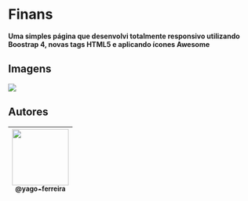 # Finans
**Uma simples página que desenvolvi totalmente responsivo utilizando Boostrap 4, novas tags HTML5 e aplicando ícones Awesome**
## Imagens
<p align="center">

<img src="https://user-images.githubusercontent.com/54941268/94492264-4ea95180-01c0-11eb-949d-4b02e14df1d5.png" /><br>

</p>

## Autores

| [<img src="https://avatars3.githubusercontent.com/u/54941268?s=400&u=66a7530b71c012deaa44048ea60dfd5303061f07&v=4" width=115><br><sub>@yago-ferreira</sub>](https://github.com/yago-ferreira) |
| :--------------------------------------------------------------------------------------------------------------------------------------: |
